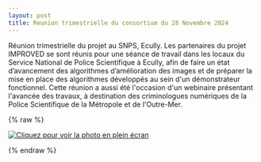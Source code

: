 ```yaml
---
layout: post
title: Reunion trimestrielle du consortium du 28 Novembre 2024
---
```

Réunion trimestrielle du projet au SNPS, Ecully. 
Les partenaires du projet IMPROVED se sont réunis pour une séance de travail dans les locaux du Service National de Police Scientifique à Ecully, afin de faire un état d’avancement des algorithmes d’amélioration des images et de préparer la mise en place des algorithmes développés au sein d'un démonstrateur fonctionnel. Cette réunion a aussi été l'occasion d'un webinaire présentant l'avancée des travaux, à destination des criminologues numériques de la Police Scientifique de la Métropole et de l'Outre-Mer.

{% raw %}
<div class="image-row">
  <div class="image-column">
    <a href="/public/ecully.jpg" target="_blank">
      <img src="/public/ecully.jpg" alt="Cliquez pour voir la photo en plein écran">
    </a>
  </div>
</div>

{% endraw %}
